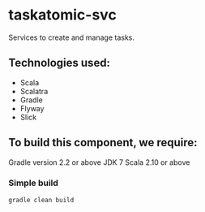 taskatomic-svc
==============

Services to create and manage tasks.


## Technologies used:

*   Scala
*   Scalatra
*   Gradle
*   Flyway
*   Slick


## To build this component, we require:

Gradle version 2.2 or above
JDK 7
Scala 2.10 or above

### Simple build
```
gradle clean build
```